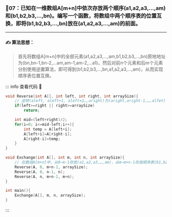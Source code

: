### :page_with_curl:07：已知在一维数组A[m+n]中依次存放两个顺序(a1,a2,a3,…,am)和(b1,b2,b3,…,bn)。编写一个函数，将数组中两个顺序表的位置互换，即将(b1,b2,b3,…,bn)放在(a1,a2,a3,…,am)的前面。
---

#### :writing_hand: 算法思想：
> 首先将数组A[m+n]中的全部元素(a1,a2,a3,…,am,b1,b2,b3,…,bn)原地地址为(bn,bn-1,bn-2,…am,am-1,am-2,…a1)，然后对前n个元素和后m个元素分别使用逆置算法，即可得到(b1,b2,b3,…,bn,a1,a2,a3,…,am)，从而实现顺序表位置互换。

::: info  查看代码 :cup_with_straw:
```C 
void Reverse(int A[], int left, int right, int arraySize){
    // 逆转(aleft, aleft+1, aleft+2…,aright)为(aright,aright-1,…,alfet)
    if(left>=right || right>=arraySize)
        return;

    int mid=(left+right)/2;
    for(i=0; i<=mid-left;i++){
        int temp = A[left+i];
        A[left+i]=A[right-i];
        A[right-i]=temp;
    }
}

void Exchange(int A[], int m, int n, int arraySize){
    // 在数组A[m+n]中，从0~m-1存放(a1,a2,a3,…,am)，从m~m+n-1存放顺序表(b1,b2,b3,…,bn)
    Reverse(A, 0, m+n-1, arraySize);
    Reverse(A, 0, n-1, n);
    Reverse(A, n, m+n-1, m+n);
}

int main(){
    Exchange(A[], m, n, arraySize);
}
```
:::

